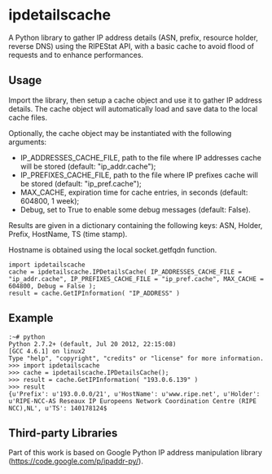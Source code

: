 ipdetailscache
==============

A Python library to gather IP address details (ASN, prefix, resource holder, reverse DNS) using the RIPEStat API, with a basic cache to avoid flood of requests and to enhance performances.

Usage
-----

Import the library, then setup a cache object and use it to gather IP address details.
The cache object will automatically load and save data to the local cache files.

Optionally, the cache object may be instantiated with the following arguments:
- IP_ADDRESSES_CACHE_FILE, path to the file where IP addresses cache will be stored (default: "ip_addr.cache");
- IP_PREFIXES_CACHE_FILE, path to the file where IP prefixes cache will be stored (default: "ip_pref.cache");
- MAX_CACHE, expiration time for cache entries, in seconds (default: 604800, 1 week);
- Debug, set to True to enable some debug messages (default: False).

Results are given in a dictionary containing the following keys: ASN, Holder, Prefix, HostName, TS (time stamp).

Hostname is obtained using the local socket.getfqdn function.

    import ipdetailscache
    cache = ipdetailscache.IPDetailsCache( IP_ADDRESSES_CACHE_FILE = "ip_addr.cache", IP_PREFIXES_CACHE_FILE = "ip_pref.cache", MAX_CACHE = 604800, Debug = False );
    result = cache.GetIPInformation( "IP_ADDRESS" )

Example
-------

    :~# python
    Python 2.7.2+ (default, Jul 20 2012, 22:15:08)
    [GCC 4.6.1] on linux2
    Type "help", "copyright", "credits" or "license" for more information.
    >>> import ipdetailscache
    >>> cache = ipdetailscache.IPDetailsCache();
    >>> result = cache.GetIPInformation( "193.0.6.139" )
    >>> result
    {u'Prefix': u'193.0.0.0/21', u'HostName': u'www.ripe.net', u'Holder': u'RIPE-NCC-AS Reseaux IP Europeens Network Coordination Centre (RIPE NCC),NL', u'TS': 140178124$

Third-party Libraries
---------------------

Part of this work is based on Google Python IP address manipulation library (https://code.google.com/p/ipaddr-py/).
